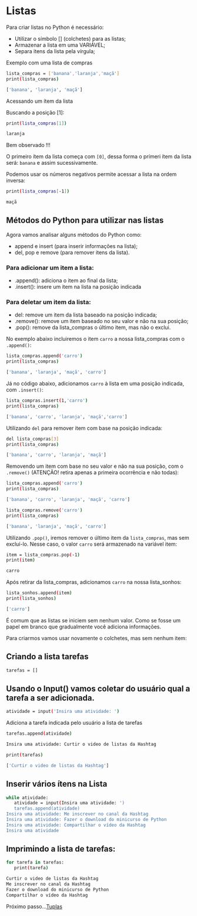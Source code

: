# Listas

Para criar listas no Python é necessário:

- Utilizar o símbolo [] (colchetes) para as listas;
- Armazenar a lista em uma VARIÁVEL;
- Separa itens da lista pela vírgula;

Exemplo com uma lista de compras

```bash
lista_compras = ['banana','laranja','maçã']
print(lista_compras)

['banana', 'laranja', 'maçã']
```

Acessando um ítem da lista

Buscando a posição [1]:

```bash
print(lista_compras[1])

laranja
```

Bem observado !!! 

O primeiro ítem da lista começa com `[0]`, dessa forma o prímeri ítem da lista será: `banana` e assim sucessivamente.

Podemos usar os números negativos permite acessar a lista na ordem inversa:

```bash
print(lista_compras[-1])

maçã
```

## Métodos do Python para utilizar nas listas

Agora vamos analisar alguns métodos do Python como: 

- append e insert (para inserir informações na lista); 
- del, pop e remove (para remover itens da lista).

### Para adicionar um item a lista:

- .append(): adiciona o item ao final da lista;
- .insert(): insere um item na lista na posição indicada

### Para deletar um item da lista:

- del: remove um item da lista baseado na posição indicada;
- .remove(): remove um item baseado no seu valor e não na sua posição;
- .pop(): remove da lista_compras o último item, mas não o exclui.

No exemplo abaixo incluiremos o item `carro` a nossa lista_compras com o `.append()`:

```bash 
lista_compras.append('carro')
print(lista_compras)

['banana', 'laranja', 'maçã', 'carro']
```

Já no código abaixo, adicionamos `carro` à lista em uma posição indicada, com `.insert()`:

```bash
lista_compras.insert(1,'carro')
print(lista_compras)

['banana', 'carro', 'laranja', 'maçã','carro']
```

Utilizando `del` para remover item com base na posição indicada:

```bash 
del lista_compras[3]
print(lista_compras)

['banana', 'carro', 'laranja', 'maçã']
```

Removendo um item com base no seu valor e não na sua posição, com o `.remove()` (ATENÇÃO! retira apenas a primeira ocorrência e não todas):

```bash
lista_compras.append('carro')
print(lista_compras)

['banana', 'carro', 'laranja', 'maçã', 'carro']
```

```bash
lista_compras.remove('carro')
print(lista_compras)

['banana', 'laranja', 'maçã', 'carro']
```

Utilizando `.pop()`, iremos remover o último item da `lista_compras`, mas sem excluí-lo. Nesse caso, o valor `carro` será armazenado na variável item:

```bash
item = lista_compras.pop(-1)
print(item)

carro
```

Após retirar da lista_compras, adicionamos `carro` na nossa lista_sonhos:

```bash
lista_sonhos.append(item)
print(lista_sonhos)

['carro']
```

É comum que as listas se iniciem sem nenhum valor. Como se fosse um papel em branco que gradualmente você adiciona informações.

Para criarmos vamos usar novamente o colchetes, mas sem nenhum item:

## Criando a lista tarefas

```bash
tarefas = []
```

## Usando o Input() vamos coletar do usuário qual a tarefa a ser adicionada.

```bash
atividade = input('Insira uma atividade: ')
```

Adiciona a tarefa indicada pelo usuário a lista de tarefas

```bash
tarefas.append(atividade)

Insira uma atividade: Curtir o video de listas da Hashtag

print(tarefas)

['Curtir o video de listas da Hashtag']
```

## Inserir vários ítens na Lista

```bash
while atividade:
   atividade = input(Insira uma atividade: ')
   tarefas.append(atividade)
Insira uma atividade: Me inscrever no canal da Hashtag
Insira uma atividade: Fazer o download do minicurso de Python
Insira uma atividade: Compartilhar o vídeo da Hashtag
Insira uma atividade
```

## Imprimindo a lista de tarefas:

```bash
for tarefa in tarefas:
   print(tarefa)

Curtir o video de listas da Hashtag
Me inscrever no canal da Hashtag
Fazer o download do minicurso de Python
Compartilhar o vídeo da Hashtag
```


Próximo passo...[Tuplas](tuplas.md)